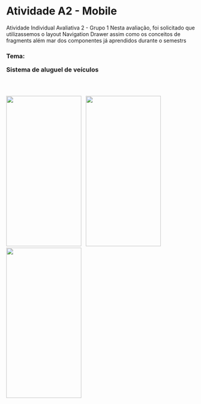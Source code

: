 # Atividade A2 -  Mobile
Atividade Individual Avaliativa 2 - Grupo 1
Nesta avaliação, foi solicitado que utilizassemos o layout Navigation Drawer assim como os conceitos de fragments além mar dos componentes já aprendidos durante o semestrs

<h3>Tema:<p>Sistema de aluguel de veículos</p><h3>
</br>
<p float="left">
  <img src="https://github.com/JGMelon22/A2_Mobile/assets/73988556/f66fd0c9-eb16-46b9-ab69-aa5a1a1a2355" width="200" height="400"/> <span>&nbsp;</span>
  <img src="https://github.com/JGMelon22/A2_Mobile/assets/73988556/be0a3be9-566b-4c5c-b580-0e1e2a818d74" width="200" height="400"/>  <span>&nbsp;</span>
  <img src="https://github.com/JGMelon22/A2_Mobile/assets/73988556/463dffce-ce43-4739-bba3-4becfa850949" width="200" height="400"/>
</p>